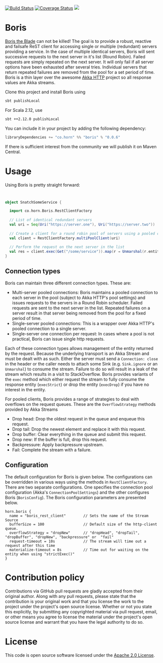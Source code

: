 [![Build Status](https://travis-ci.org/8eo/boris.svg?branch=development)](https://travis-ci.org/8eo/boris)
[![Coverage Status](https://coveralls.io/repos/github/8eo/boris/badge.svg?branch=development)](https://coveralls.io/github/8eo/boris?branch=development)
[<img src="https://img.shields.io/badge/horn-%3EBoris%E2%80%85the%E2%80%85Blade-green.svg">](https://horn.co/%3EBoris%E2%80%85the%E2%80%85Blade)

# Boris #
[Boris the Blade](https://en.wikipedia.org/wiki/Snatch_(film)) can not be killed! The goal is to 
provide a robust, reactive and failsafe ReST client for accessing single or  multiple (redundant) 
servers providing a service. In the case of multiple identical servers, Boris will sent successive 
requests to the next server in it's list (Round Robin). Failed requests are simply repeated on the 
next server. It will only fail if all server options have been exhausted after several tries. 
Individual servers that return repeated failures are removed from the pool for a set 
period of time. Boris is a thin layer over the awesome 
[Akka HTTP](http://doc.akka.io/docs/akka-http/current/scala.html) project so all response values 
are Akka streams.

Clone this project and install Boris using
```bash
sbt publishLocal
```
For Scala 2.12, use 
```bash
sbt ++2.12.0 publishLocal
```

You can include it in your project by adding the following dependency:
```scala
libraryDependencies += "co.horn" %% "boris" % "0.0.6"
```

If there is sufficient interest from the community we will publish it on Maven Central.

# Usage
Using Boris is pretty straight forward:

```scala


object SnatchSomeService {

  import co.horn.Boris.RestClientFactory
  
  // List of identical redundant servers
  val uri = Seq(Uri("https://server.one"), Uri("https://server.two"))
  
  // Create a client for a round robin pool of servers using a pooled connection to each server
  val client = RestClientFactory.multiPoolClient(uri)
  
  // Perform the request on the next server in the list
  val res = client.exec(Get("/some/service")).map(r ⇒ Unmarshal(r.entity).to[String])
}
```

## Connection types
Boris can maintain three different connection types. These are:

* Multi-server pooled connections: Boris maintains a pooled connection to each server in the pool
(subject to Akka HTTP's pool settings) and issues requests to the servers in a Round Robin scheduler. 
Failed requests are sent to the next server in the list. Repeated failures on a server result in that
server being removed from the pool for a fixed period of time.
* Single-server pooled connections: This is a wrapper over Akka HTTP's pooled connection to a single 
server.
* Single-server one connection per request: In cases where a pool is not practical, Boris can
issue single http requests.

Each of these connection types allows management of the entity returned by the request. Because
the underlying transport is an Akka Stream and must be dealt with as such. Either the server 
must send a `Connection: close` in the header or the caller needs to attach some Sink (e.g. 
`Sink.ignore` or an `Unmarshal`) to consume the stream. Failure to do so will result in a leak
of the stream which results in a visit to StackOverflow. Boris provides variants of the `exec` 
method which either request the stream to fully consume the response entity (`execStrict`) or
drop the entity (`execDrop`) if you have no interest in the entity.

For pooled clients, Boris provides a range of strategies to deal with overflows on the request
queues. These are the `OverflowStrategy` methods provided by Akka Streams

* Drop head: Drop the oldest request in the queue and enqueue this request.
* Drop tail: Drop the newest element and replace it with this request.
* Drop buffer: Clear everything in the queue and submit this request.
* Drop new: If the buffer is full, drop this request.
* Backpressure: Apply backpressure upstream.
* Fail: Complete the stream with a failure.

## Configuration ##

The default configuration for Boris is given below. The configurations can be overridden
in various ways using the methods in `RestClientFactory`. There are two separate configurations. 
One specifies the connection pool configuration (Akka's `ConnectionPoolSettings`) and the other configures
Boris (`BorisConfig`). The Boris configuration parameters are presented below.

```hocon
horn.boris {
  name = "boris_rest_client"        // Sets the name of the Stream Source
  bufferSize = 100                  // Default size of the http-client queue.
  overflowStrategy = "dropNew"      // "dropHead", "dropTail", "dropBuffer", "dropNew", "backpressure" or  "fail"
  request-timeout = 10s             // The stream will time out a request after this time
  materialize-timeout = 8s          // Time out for waiting on the entity when using "strictExec()"
}
```



# Contribution policy #

Contributions via GitHub pull requests are gladly accepted from their original
author. Along with any pull requests, please state that the contribution is your
original work and that you license the work to the project under the project's
open source license. Whether or not you state this explicitly, by submitting any
copyrighted material via pull request, email, or other means you agree to
license the material under the project's open source license and warrant that
you have the legal authority to do so.

# License #

This code is open source software licensed under the [Apache 2.0 License]("http://www.apache.org/licenses/LICENSE-2.0.html").
